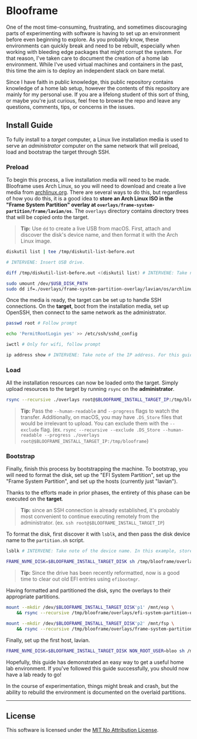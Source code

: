# Blooframe

One of the most time-consuming, frustrating, and sometimes discouraging parts of experimenting with software is having to set up an environment before even beginning to explore. As you probably know, these environments can quickly break and need to be rebuilt, especially when working with bleeding edge packages that might corrupt the system. For that reason, I've taken care to document the creation of a home lab environment. While I've used virtual machines and containers in the past, this time the aim is to deploy an independent stack on bare metal.

Since I have faith in public knowledge, this public repository contains knowledge of a home lab setup, however the contents of this repository are mainly for my personal use. If you are a lifelong student of this sort of thing, or maybe you're just curious, feel free to browse the repo and leave any questions, comments, tips, or concerns in the issues.

## Install Guide

To fully install to a _target_ computer, a Linux live installation media is used to serve an _administrator_ computer on the same network that will preload, load and bootstrap the target through SSH.

### Preload

To begin this process, a live installation media will need to be made. Blooframe uses Arch Linux, so you will need to download and create a live media from [archlinux.org](https://archlinux.org). There are several ways to do this, but regardless of how you do this, it is a good idea to **store an Arch Linux ISO in the "Frame System Partition" overlay at `overlays/frame-system-partition/frame/lavian/os`**. The `overlays` directory contains directory trees that will be copied onto the target.

> **Tip:** Use `dd` to create a live USB from macOS. First, attach and discover the disk's device name, and then format it with the Arch Linux image.

``` zsh
diskutil list | tee /tmp/diskutil-list-before.out

# INTERVENE: Insert USB drive.

diff /tmp/diskutil-list-before.out <(diskutil list) # INTERVENE: Take note of the device path (ex. '/dev/disk6'). For this tip, store the correct path in the USB_DISK_PATH variable.
```

```sh
sudo umount /dev/$USB_DISK_PATH
sudo dd if=./overlays/frame-system-partition-overlay/lavian/os/archlinux-2025.02.01-x86_64.iso of=$USB_DISK_PATH bs=1M status=progress oflag=direct # CAUTION: This will erase existing data on the device.
```

Once the media is ready, the target can be set up to handle SSH connections. On the **target**, boot from the installation media, set up OpenSSH, then connect to the same network as the administrator.

```sh
passwd root # Follow prompt

echo 'PermitRootLogin yes' >> /etc/ssh/sshd_config
```

```sh
iwctl # Only for wifi, follow prompt
```

```sh
ip address show # INTERVENE: Take note of the IP address. For this guide, store the correct address in the BLOOFRAME_INSTALL_TARGET_IP variable.
```


### Load

All the installation resources can now be loaded onto the target. Simply upload resources to the target by running `rsync` on the **administrator**.

```sh
rsync --recursive ./overlays root@$BLOOFRAME_INSTALL_TARGET_IP:/tmp/blooframe
```

> **Tip:** Pass the `--human-readable` and `--progress` flags to watch the transfer. Additionally, on macOS, you may have `.DS_Store` files that would be irrelevant to upload. You can exclude them with the `--exclude` flag. (ex. `rsync --recursive --exclude .DS_Store --human-readable --progress ./overlays root@$BLOOFRAME_INSTALL_TARGET_IP:/tmp/blooframe`)


### Bootstrap

Finally, finish this process by bootstrapping the machine. To bootstrap, you will need to format the disk, set up the "EFI System Partition", set up the "Frame System Partition", and set up the hosts (currently just "lavian").

Thanks to the efforts made in prior phases, the entirety of this phase can be executed on the **target**.

> **Tip:** since an SSH connection is already established, it's probably most convenient to continue executing remotely from the administrator. (ex. `ssh root@$BLOOFRAME_INSTALL_TARGET_IP`)

To format the disk, first discover it with `lsblk`, and then pass the disk device name to the `partition.sh` script.

```sh
lsblk # INTERVENE: Take note of the device name. In this example, store the name (ex. 'nvme0n1') in the BLOOFRAME_INSTALL_TARGET_DISK variable.
```

```sh
FRAME_NVME_DISK=$BLOOFRAME_INSTALL_TARGET_DISK sh /tmp/blooframe/overlays/efi-system-partition-overlay/EFI/SLIB53/Blooframe/partition.sh
```

> **Tip:** Since the drive has been recently reformatted, now is a good time to clear out old EFI entries using `efibootmgr`.

Having formatted and partitioned the disk, sync the overlays to their appropriate partitions.

```sh
mount --mkdir /dev/$BLOOFRAME_INSTALL_TARGET_DISK'p1' /mnt/esp \
    && rsync --recursive /tmp/blooframe/overlays/efi-system-partition-overlay/ /mnt/esp/
```

```sh
mount --mkdir /dev/$BLOOFRAME_INSTALL_TARGET_DISK'p2' /mnt/fsp \
    && rsync --recursive /tmp/blooframe/overlays/frame-system-partition-overlay/ /mnt/fsp/
```

Finally, set up the first host, lavian.

```sh
FRAME_NVME_DISK=$BLOOFRAME_INSTALL_TARGET_DISK NON_ROOT_USER=bloo sh /mnt/fsp/lavian/setup.sh # Follow post-installation advice
```

Hopefully, this guide has demonstrated an easy way to get a useful home lab environment. If you've followed this guide successfully, you should now have a lab ready to go!

In the course of experimentation, things might break and crash, but the ability to rebuild the environment is documented on the overlaid partitions.


----

## License

This software is licensed under the [MIT No Attribution License](https://opensource.org/license/mit-0).
